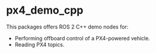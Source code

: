 # px4_demo_cpp

This packages offers ROS 2 C++ demo nodes for:

- Performing offboard control of a PX4-powered vehicle.
- Reading PX4 topics.